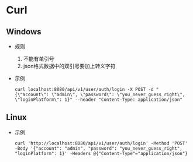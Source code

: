 # Curl

## Windows

- 规则
  1. 不能有单引号
  2. json格式数据中的双引号要加上转义字符

- 示例

  `curl localhost:8080/api/v1/user/auth/login -X POST -d "{\"account\": \"admin\", \"password\": \"you_never_guess_right\", \"loginPlatform\": 1}" --header "Content-Type: application/json"`

## Linux

- 示例

  `curl 'http://localhost:8080/api/v1/user/auth/login' -Method 'POST' -Body '{"account": "admin", "password": "you_never_guess_right", "loginPlatform": 1}' -Headers @{"Content-Type"="application/json"}`